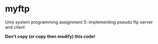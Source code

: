 # myftp
Unix system programming assignment 5: implementing pseudo ftp server and client

**Don't copy (or copy then modify) this code!**
